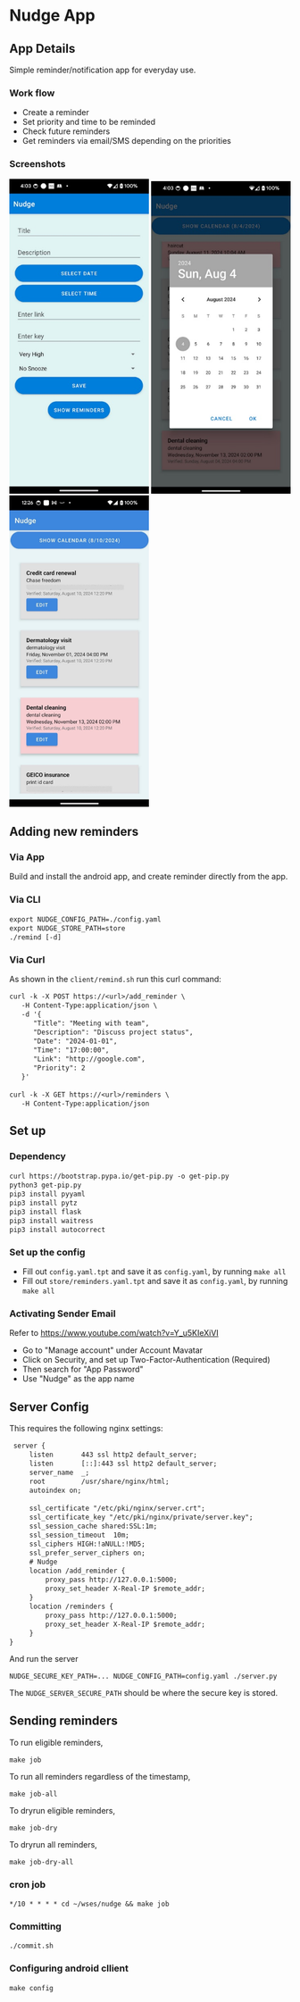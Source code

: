 # Nudge App

## App Details

Simple reminder/notification app for everyday use.

### Work flow

- Create a reminder
- Set priority and time to be reminded
- Check future reminders
- Get reminders via email/SMS depending on the priorities

### Screenshots

<img src="https://github.com/hyunwookshin/nudge/blob/main/images/reminder_screenshot.jpg?raw=true" alt="Screenshot of the reminder page" width="250"/>
<img src="https://github.com/hyunwookshin/nudge/blob/main/images/schedule_screenshot.jpg?raw=true" alt="Screenshot of the reminders/schedule page" width="250"/>
<img src="https://github.com/hyunwookshin/nudge/blob/main/images/reminders_screenshot.jpg?raw=true" alt="Screenshot of the reminders page" width="250"/>

## Adding new reminders

### Via App

Build and install the android app, and create reminder directly from the app.

### Via CLI

```
export NUDGE_CONFIG_PATH=./config.yaml
export NUDGE_STORE_PATH=store
./remind [-d]
```

### Via Curl

As shown in the `client/remind.sh` run this curl command:
```
curl -k -X POST https://<url>/add_reminder \
   -H Content-Type:application/json \
   -d '{
      "Title": "Meeting with team",
      "Description": "Discuss project status",
      "Date": "2024-01-01",
      "Time": "17:00:00",
      "Link": "http://google.com",
      "Priority": 2
   }'

curl -k -X GET https://<url>/reminders \
   -H Content-Type:application/json
```

## Set up

### Dependency

```
curl https://bootstrap.pypa.io/get-pip.py -o get-pip.py
python3 get-pip.py
pip3 install pyyaml
pip3 install pytz
pip3 install flask
pip3 install waitress
pip3 install autocorrect
```

### Set up the config

- Fill out `config.yaml.tpt` and save it as `config.yaml`, by running `make all`
- Fill out `store/reminders.yaml.tpt` and save it as `config.yaml`, by running `make all`

### Activating Sender Email

Refer to https://www.youtube.com/watch?v=Y_u5KIeXiVI

- Go to "Manage account" under Account Mavatar
- Click on Security, and set up Two-Factor-Authentication (Required)
- Then search for "App Password"
- Use "Nudge" as the app name

## Server Config

This requires the following nginx settings:

```
 server {
     listen       443 ssl http2 default_server;
     listen       [::]:443 ssl http2 default_server;
     server_name  _;
     root         /usr/share/nginx/html;
     autoindex on;

     ssl_certificate "/etc/pki/nginx/server.crt";
     ssl_certificate_key "/etc/pki/nginx/private/server.key";
     ssl_session_cache shared:SSL:1m;
     ssl_session_timeout  10m;
     ssl_ciphers HIGH:!aNULL:!MD5;
     ssl_prefer_server_ciphers on;
     # Nudge
     location /add_reminder {
         proxy_pass http://127.0.0.1:5000;
         proxy_set_header X-Real-IP $remote_addr;
     }
     location /reminders {
         proxy_pass http://127.0.0.1:5000;
         proxy_set_header X-Real-IP $remote_addr;
     }
}
```

And run the server

```
NUDGE_SECURE_KEY_PATH=... NUDGE_CONFIG_PATH=config.yaml ./server.py
```

The `NUDGE_SERVER_SECURE_PATH` should be where the secure key is stored.

## Sending reminders

To run eligible reminders,
```
make job
```

To run all reminders regardless of the timestamp,
```
make job-all
```

To dryrun eligible reminders,
```
make job-dry
```

To dryrun all reminders,
```
make job-dry-all
```

### cron job

```
*/10 * * * * cd ~/wses/nudge && make job
```

### Committing

```
./commit.sh
```

### Configuring android cllient

```
make config
```
